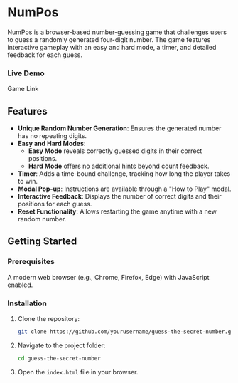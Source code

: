 # NumPos
NumPos is a browser-based number-guessing game that challenges users to guess a randomly generated four-digit number. The game features interactive gameplay with an easy and hard mode, a timer, and detailed feedback for each guess.

### Live Demo
Game Link

## Features
- **Unique Random Number Generation**: Ensures the generated number has no repeating digits.
- **Easy and Hard Modes**:
  - **Easy Mode** reveals correctly guessed digits in their correct positions.
  - **Hard Mode** offers no additional hints beyond count feedback.
- **Timer**: Adds a time-bound challenge, tracking how long the player takes to win.
- **Modal Pop-up**: Instructions are available through a "How to Play" modal.
- **Interactive Feedback**: Displays the number of correct digits and their positions for each guess.
- **Reset Functionality**: Allows restarting the game anytime with a new random number.

## Getting Started

### Prerequisites

A modern web browser (e.g., Chrome, Firefox, Edge) with JavaScript enabled.

### Installation

1. Clone the repository:

   ```bash
   git clone https://github.com/yourusername/guess-the-secret-number.git

2. Navigate to the project folder:

   ```bash
   cd guess-the-secret-number

3. Open the `index.html` file in your browser.
